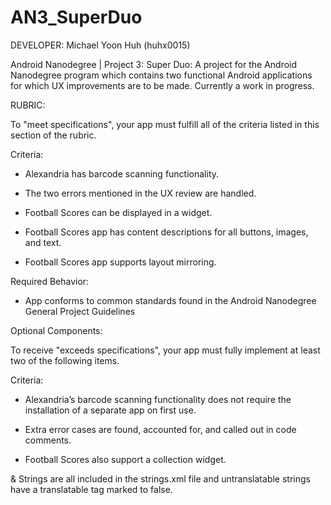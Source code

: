 AN3_SuperDuo
==================

DEVELOPER: Michael Yoon Huh (huhx0015)

Android Nanodegree | Project 3: Super Duo: A project for the Android Nanodegree program which contains two functional Android applications for which UX improvements are to be made. Currently a work in progress.

RUBRIC:

To "meet specifications", your app must fulfill all of the criteria listed in this section of the rubric.

Criteria:

* Alexandria has barcode scanning functionality.
	
* The two errors mentioned in the UX review are handled.
	
* Football Scores can be displayed in a widget.
	
* Football Scores app has content descriptions for all buttons, images, and text.
	
* Football Scores app supports layout mirroring.
	
Required Behavior:
	
* App conforms to common standards found in the Android Nanodegree General Project Guidelines
	
Optional Components:

To receive "exceeds specifications", your app must fully implement at least two of the following items.

Criteria:

* Alexandria’s barcode scanning functionality does not require the installation of a separate app on first use.
	
* Extra error cases are found, accounted for, and called out in code comments.
	
* Football Scores also support a collection widget.
	
& Strings are all included in the strings.xml file and untranslatable strings have a translatable tag marked to false.
